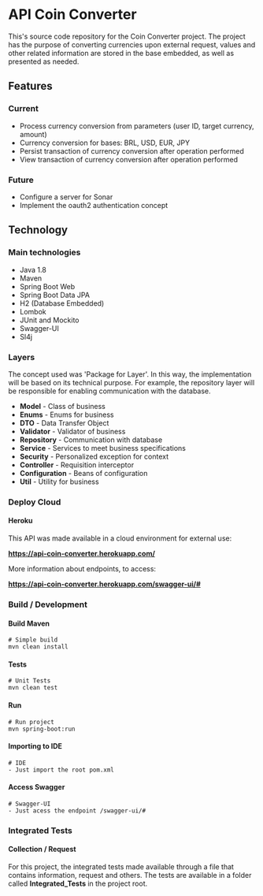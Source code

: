 # API Coin Converter

This's source code repository for the Coin Converter project. The project has the purpose of converting currencies upon external request, values and other related information are stored in the base embedded, as well as presented as needed.

## Features

### Current

- Process currency conversion from parameters (user ID, target currency, amount)
- Currency conversion for bases: BRL, USD, EUR, JPY
- Persist transaction of currency conversion after operation performed
- View transaction of currency conversion after operation performed

### Future

- Configure a server for Sonar
- Implement the oauth2 authentication concept


## Technology

### Main technologies

- Java 1.8
- Maven
- Spring Boot Web
- Spring Boot Data JPA
- H2 (Database Embedded)
- Lombok
- JUnit and Mockito
- Swagger-UI
- Sl4j

### Layers

The concept used was 'Package for Layer'. In this way, the implementation will be based on its technical purpose. For example, the repository layer will be responsible for enabling communication with the database.

- **Model** - Class of business
- **Enums** - Enums for business
- **DTO** - Data Transfer Object
- **Validator** - Validator of business   
- **Repository** - Communication with database
- **Service** - Services to meet business specifications
- **Security** - Personalized exception for context
- **Controller** - Requisition interceptor
- **Configuration** - Beans of configuration
- **Util** - Utility for business

### Deploy Cloud

#### Heroku

This API was made available in a cloud environment for external use:

**https://api-coin-converter.herokuapp.com/**

More information about endpoints, to access:

**https://api-coin-converter.herokuapp.com/swagger-ui/#**


### Build / Development

#### Build Maven
```
# Simple build
mvn clean install
```

#### Tests
```
# Unit Tests
mvn clean test
```

#### Run
```
# Run project
mvn spring-boot:run
```

#### Importing to IDE
```
# IDE
- Just import the root pom.xml
```

#### Access Swagger
```
# Swagger-UI
- Just acess the endpoint /swagger-ui/# 
```

### Integrated Tests

#### Collection / Request

For this project, the integrated tests made available through a file that contains information, request and others.
The tests are available in a folder called **Integrated_Tests** in the project root.